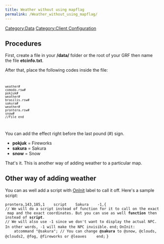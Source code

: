 ```yaml
---
title: Weather without using mapflag
permalink: /Weather_without_using_mapflag/
---
```


[Category:Data](Data) [Category:Client Configuration](/Category:Client_Configuration "wikilink")

Procedures
----------

First, create a file in your **/data/** folder or the root of your GRF then name the file **etcinfo.txt**.

After that, place the following codes inside the file: <code>

    weather#
    comodo.rsw#
    pokjuk#
    weather#
    brasilis.rsw#
    sakura#
    weather#
    prontera.rsw#
    snow#
    //File end

</code>

You can add the effect right before the last pound (\#) sign.

-   **pokjuk** = Fireworks
-   **sakura** = Sakura
-   **snow** = Snow

That's it. This is another way of adding weather to a particular map.

Other way of adding weather
---------------------------

You can as well add a script with [OnInit](OnInit) label to call it off. Here's a sample script:

`prontera,143,185,1    script    Sakura    -1,{ `
`// We will do a script instead of function for it to call on the exact map and the exact coordinates. But you can use as well `**`function`**` then instead of `**`script`**`.`
`// We will also use -1 since we don't want to display the actual NPC. In other words, -1 will make the NPC invisible.`
`end;`
`OnInit:`
`    atcommand "@sakura"; // You can change `**`@sakura`**` to @snow, @clouds, @clouds2, @fog, @fireworks or @leaves`
`    end;`
`}`